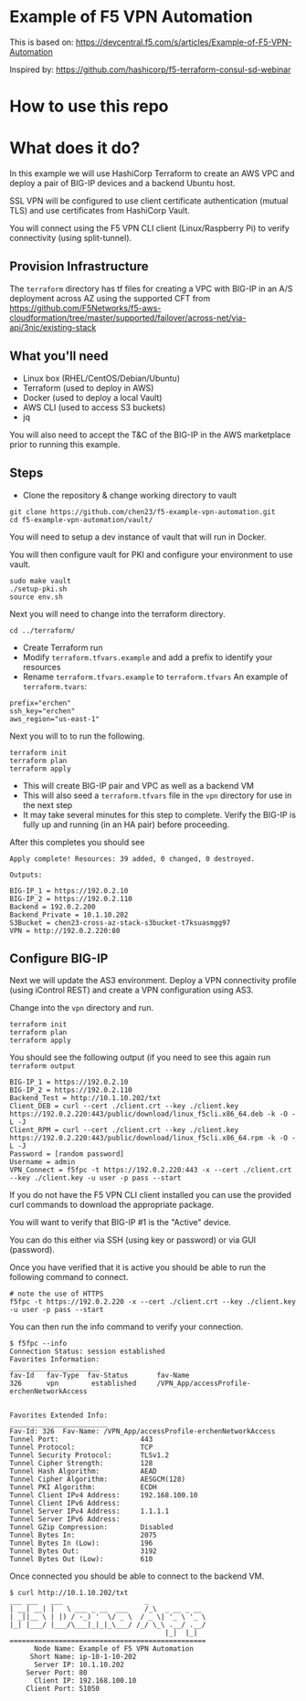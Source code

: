 # Example of F5 VPN Automation

This is based on: https://devcentral.f5.com/s/articles/Example-of-F5-VPN-Automation

Inspired by: https://github.com/hashicorp/f5-terraform-consul-sd-webinar

# How to use this repo

# What does it do?

In this example we will use HashiCorp Terraform to create an AWS VPC and deploy a pair of BIG-IP
devices and a backend Ubuntu host.

SSL VPN will be configured to use client certificate authentication (mutual TLS) and
use certificates from HashiCorp Vault.

You will connect using the F5 VPN CLI client (Linux/Raspberry Pi) to verify connectivity (using split-tunnel).

## Provision Infrastructure

The `terraform` directory has tf files for creating a VPC with BIG-IP in an A/S deployment 
across AZ using the supported CFT from https://github.com/F5Networks/f5-aws-cloudformation/tree/master/supported/failover/across-net/via-api/3nic/existing-stack

## What you'll need

- Linux box (RHEL/CentOS/Debian/Ubuntu)
- Terraform (used to deploy in AWS)
- Docker (used to deploy a local Vault)
- AWS CLI (used to access S3 buckets)
- jq

You will also need to accept the T&C of the BIG-IP in the AWS marketplace prior to running this example.

## Steps 
- Clone the repository & change working directory to vault
```
git clone https://github.com/chen23/f5-example-vpn-automation.git
cd f5-example-vpn-automation/vault/
```

You will need to setup a dev instance of vault that will run in Docker.

You will then configure vault for PKI and configure your environment to use vault.
```
sudo make vault
./setup-pki.sh
source env.sh
```

Next you will need to change into the terraform directory.
```
cd ../terraform/
```

- Create Terraform run
- Modify `terraform.tfvars.example` and add a prefix to identify your resources
- Rename `terraform.tfvars.example` to `terraform.tfvars`
An example of `terraform.tvars`:
```
prefix="erchen"
ssh_key="erchen"
aws_region="us-east-1"
````
Next you will to to run the following. 
```
terraform init
terraform plan
terraform apply
```

  - This will create BIG-IP pair and VPC as well as a backend VM
  - This will also seed a `terraform.tfvars` file in the `vpn` directory for use in the next step
  - It may take several minutes for this step to complete.  Verify the BIG-IP is fully up and running (in an HA pair) before proceeding.

After this completes you should see

```
Apply complete! Resources: 39 added, 0 changed, 0 destroyed.

Outputs:

BIG-IP_1 = https://192.0.2.10
BIG-IP_2 = https://192.0.2.110
Backend = 192.0.2.200
Backend_Private = 10.1.10.202
S3Bucket = chen23-cross-az-stack-s3bucket-t7ksuasmgg97
VPN = http://192.0.2.220:80
```

## Configure BIG-IP

Next we will update the AS3 environment.  Deploy a VPN connectivity profile (using iControl REST) and create a VPN configuration using AS3.

Change into the `vpn` directory and run.

```
terraform init
terraform plan
terraform apply
```
You should see the following output (if you need to see this again run `terraform output`

```
BIG-IP_1 = https://192.0.2.10
BIG-IP_2 = https://192.0.2.110
Backend_Test = http://10.1.10.202/txt
Client_DEB = curl --cert ./client.crt --key ./client.key https://192.0.2.220:443/public/download/linux_f5cli.x86_64.deb -k -O -L -J
Client_RPM = curl --cert ./client.crt --key ./client.key https://192.0.2.220:443/public/download/linux_f5cli.x86_64.rpm -k -O -L -J 
Password = [random password]
Username = admin
VPN_Connect = f5fpc -t https://192.0.2.220:443 -x --cert ./client.crt --key ./client.key -u user -p pass --start
```
If you do not have the F5 VPN CLI client installed you can use the provided curl commands to download the appropriate package.

You will want to verify that BIG-IP #1 is the "Active" device.

You can do this either via SSH (using key or password) or via GUI (password).

Once you have verified that it is active you should be able to run the following command to connect.

```
# note the use of HTTPS
f5fpc -t https://192.0.2.220 -x --cert ./client.crt --key ./client.key -u user -p pass --start
```
You can then run the info command to verify your connection.

```
$ f5fpc --info
Connection Status: session established
Favorites Information:
______________________
fav-Id   fav-Type  fav-Status       fav-Name
326      vpn        established     /VPN_App/accessProfile-erchenNetworkAccess


Favorites Extended Info:
________________________
Fav-Id: 326  Fav-Name: /VPN_App/accessProfile-erchenNetworkAccess
Tunnel Port:                    443
Tunnel Protocol:                TCP
Tunnel Security Protocol:       TLSv1.2
Tunnel Cipher Strength:         128
Tunnel Hash Algorithm:          AEAD
Tunnel Cipher Algorithm:        AESGCM(128)
Tunnel PKI Algorithm:           ECDH
Tunnel Client IPv4 Address:     192.168.100.10
Tunnel Client IPv6 Address:
Tunnel Server IPv4 Address:     1.1.1.1
Tunnel Server IPv6 Address:
Tunnel GZip Compression:        Disabled
Tunnel Bytes In:                2075
Tunnel Bytes In (Low):          196
Tunnel Bytes Out:               3192
Tunnel Bytes Out (Low):         610
```
Once connected you should be able to connect to the backend VM.

```
$ curl http://10.1.10.202/txt
___ ___   ___                    _
| __| __| |   \ ___ _ __  ___    /_\  _ __ _ __
| _||__ \ | |) / -_) '  \/ _ \  / _ \| '_ \ '_ \
|_| |___/ |___/\___|_|_|_\___/ /_/ \_\ .__/ .__/
                                      |_|  |_|
================================================
      Node Name: Example of F5 VPN Automation
     Short Name: ip-10-1-10-202
      Server IP: 10.1.10.202
    Server Port: 80
      Client IP: 192.168.100.10
    Client Port: 51050
```
